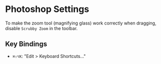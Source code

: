 # Photoshop Settings

To make the zoom tool (magnifying glass) work correctly when dragging, disable `Scrubby Zoom` in the toolbar.

## Key Bindings

- `⌘⇧⌥K`: "Edit > Keyboard Shortcuts..."
